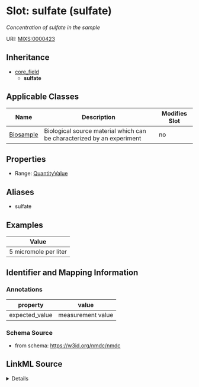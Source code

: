 # Slot: sulfate (sulfate)


_Concentration of sulfate in the sample_



URI: [MIXS:0000423](https://w3id.org/mixs/0000423)




## Inheritance

* [core_field](core_field.md)
    * **sulfate**





## Applicable Classes

| Name | Description | Modifies Slot |
| --- | --- | --- |
[Biosample](Biosample.md) | Biological source material which can be characterized by an experiment |  no  |







## Properties

* Range: [QuantityValue](QuantityValue.md)



## Aliases


* sulfate




## Examples

| Value |
| --- |
| 5 micromole per liter |

## Identifier and Mapping Information





### Annotations

| property | value |
| --- | --- |
| expected_value | measurement value || preferred_unit | micromole per liter, milligram per liter, parts per million || occurrence | 1 |



### Schema Source


* from schema: https://w3id.org/nmdc/nmdc




## LinkML Source

<details>
```yaml
name: sulfate
annotations:
  expected_value:
    tag: expected_value
    value: measurement value
  preferred_unit:
    tag: preferred_unit
    value: micromole per liter, milligram per liter, parts per million
  occurrence:
    tag: occurrence
    value: '1'
description: Concentration of sulfate in the sample
title: sulfate
examples:
- value: 5 micromole per liter
from_schema: https://w3id.org/nmdc/nmdc
aliases:
- sulfate
rank: 1000
is_a: core field
slot_uri: MIXS:0000423
multivalued: false
alias: sulfate
domain_of:
- Biosample
range: QuantityValue

```
</details>